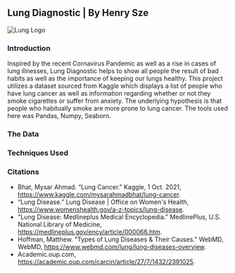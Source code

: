 ## Lung Diagnostic | By Henry Sze

![Lung Logo](https://nddmed.com/_Resources/Persistent/999d87c888206d2cdba2532539367ce3646670b2/lunghealthmatters_100-2508x1410-800x450.jpg)

### Introduction
Inspired by the recent Cornavirus Pandemic as well as a rise in cases of lung illnesses, Lung Diagnostic helps to show all people the result of bad habits as well as the importance of keeping our lungs healthy. This project utilizes a dataset sourced from Kaggle which displays a list of people who have lung cancer as well as information regarding whether or not they smoke cigarettes or suffer from anxiety. The underlying hypothesis is that people who habitually smoke are more prone to lung cancer. The tools used here was Pandas, Numpy, Seaborn.

  
### The Data
  
  
### Techniques Used
  
  
### Citations
- Bhat, Mysar Ahmad. “Lung Cancer.” Kaggle, 1 Oct. 2021, https://www.kaggle.com/mysarahmadbhat/lung-cancer. 
- “Lung Disease.” Lung Disease | Office on Women's Health, https://www.womenshealth.gov/a-z-topics/lung-disease. 
- “Lung Disease: Medlineplus Medical Encyclopedia.” MedlinePlus, U.S. National Library of Medicine, https://medlineplus.gov/ency/article/000066.htm. 
- Hoffman, Matthew. “Types of Lung Diseases &amp; Their Causes.” WebMD, WebMD, https://www.webmd.com/lung/lung-diseases-overview. 
- Academic.oup.com, https://academic.oup.com/carcin/article/27/7/1432/2391025. 
